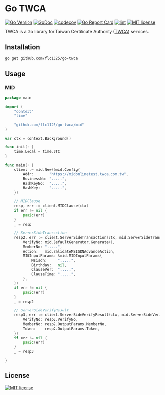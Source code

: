 # Go TWCA

[![Go Version](https://badgen.net/github/release/flc1125/go-twca/stable)](https://github.com/flc1125/go-twca/releases)
[![GoDoc](https://pkg.go.dev/badge/github.com/go-kratos-ecosystem)](https://pkg.go.dev/github.com/flc1125/go-twca)
[![codecov](https://codecov.io/gh/flc1125/go-twca/graph/badge.svg?token=QPTHZ5L9GT)](https://codecov.io/gh/flc1125/go-twca)
[![Go Report Card](https://goreportcard.com/badge/github.com/flc1125/go-twca)](https://goreportcard.com/report/github.com/flc1125/go-twca)
[![lint](https://github.com/flc1125/go-twca/actions/workflows/lint.yml/badge.svg)](https://github.com/flc1125/go-twca/actions/workflows/lint.yml)
[![MIT license](https://img.shields.io/badge/license-MIT-brightgreen.svg)](https://opensource.org/licenses/MIT)

TWCA is a Go library for Taiwan Certificate Authority ([TWCA](https://www.twca.com.tw/)) services.

## Installation

```bash
go get github.com/flc1125/go-twca
```

## Usage

### MID

```go
package main

import (
	"context"
	"time"

	"github.com/flc1125/go-twca/mid"
)

var ctx = context.Background()

func init() {
	time.Local = time.UTC
}

func main() {
	client := mid.New(&mid.Config{
		Addr:       "https://midonlinetest.twca.com.tw",
		BusinessNo: ".....",
		HashKeyNo:  ".....",
		HashKey:    ".....",
	})

	// MIDClause
	resp, err := client.MIDClause(ctx)
	if err != nil {
		panic(err)
	}
	_ = resp

	// ServerSideTransaction
	resp2, err := client.ServerSideTransaction(ctx, mid.ServerSideTransactionRequest{
		VerifyNo: mid.DefaultGenerator.Generate(),
		MemberNo: ".....",
		Action:   mid.ValidateMSISDNAdvanceAction,
		MIDInputParams: &mid.MIDInputParams{
			Msisdn:     ".....",
			Birthday:   nil,
			ClauseVer:  ".....",
			ClauseTime: ".....",
		},
	})
	if err != nil {
		panic(err)
	}
	_ = resp2

	// ServerSideVerifyResult
	resp3, err := client.ServerSideVerifyResult(ctx, mid.ServerSideVerifyResultRequest{
		VerifyNo: resp2.VerifyNo,
		MemberNo: resp2.OutputParams.MemberNo,
		Token:    resp2.OutputParams.Token,
	})
	if err != nil {
		panic(err)
	}
	_ = resp3

}
```

## License

[![MIT license](https://img.shields.io/badge/license-MIT-brightgreen.svg)](https://opensource.org/licenses/MIT)
